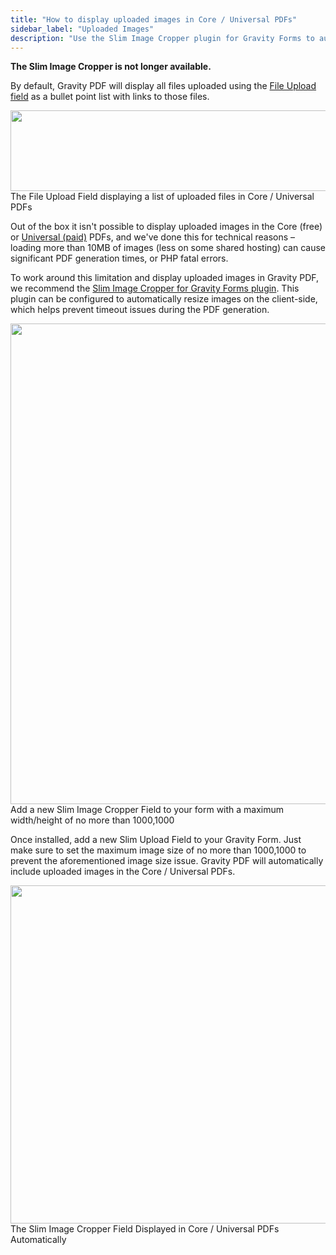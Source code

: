 ```yaml
---
title: "How to display uploaded images in Core / Universal PDFs"
sidebar_label: "Uploaded Images"
description: "Use the Slim Image Cropper plugin for Gravity Forms to automatically included uploaded images in Core / Universal PDFs generated using Gravity PDF."
---
```


**The Slim Image Cropper is not longer available.**

By default, Gravity PDF will display all files uploaded using the [File Upload field](https://docs.gravityforms.com/file-upload/) as a bullet point list with links to those files. 

<img src="https://resources.gravitypdf.com/uploads/2018/08/file-upload-field-default.png" alt="" width="916" height="129" class="size-full wp-image-23870" /> The File Upload Field displaying a list of uploaded files in Core / Universal PDFs

Out of the box it isn't possible to display uploaded images in the Core (free) or [Universal (paid)](https://gravitypdf.com/template-shop/#universal) PDFs, and we've done this for technical reasons – loading more than 10MB of images (less on some shared hosting) can cause significant PDF generation times, or PHP fatal errors. 

To work around this limitation and display uploaded images in Gravity PDF, we recommend the [Slim Image Cropper for Gravity Forms plugin](https://codecanyon.net/item/slim-image-cropper-for-gravity-forms/19606752). This plugin can be configured to automatically resize images on the client-side, which helps prevent timeout issues during the PDF generation. 

<img src="https://resources.gravitypdf.com/uploads/2018/08/slim-image-field.png" alt="" width="507" height="769" class="size-full wp-image-23873" /> Add a new Slim Image Cropper Field to your form with a maximum width/height of no more than 1000,1000

Once installed, add a new Slim Upload Field to your Gravity Form. Just make sure to set the maximum image size of no more than 1000,1000 to prevent the aforementioned image size issue. Gravity PDF will automatically include uploaded images in the Core / Universal PDFs. 

<img src="https://resources.gravitypdf.com/uploads/2018/08/slim-field-pdf.png" alt="" width="911" height="541" class="size-full wp-image-23872" /> The Slim Image Cropper Field Displayed in Core / Universal PDFs Automatically
